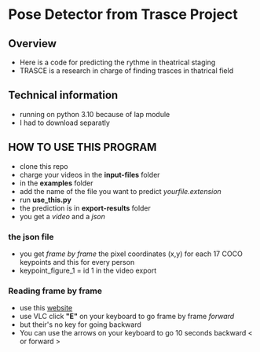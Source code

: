 # Pose Detector from Trasce Project

## Overview
- Here is a code for predicting the rythme in theatrical staging
- TRASCE is a research in charge of finding trasces in thatrical field

## Technical information
- running on python 3.10 because of lap module
- I had to download separatly

## HOW TO USE THIS PROGRAM
- clone this repo
- charge your videos in the **input-files** folder
- in the **examples** folder 
- add the name of the file you want to predict _yourfile.extension_
- run **use_this.py**
- the prediction is in **export-results** folder
- you get a _video_ and a _json_

### the json file
- you get _frame by frame_ the pixel coordinates (x,y) for each 17 COCO keypoints and this for every person
- keypoint_figure_1 = id 1 in the video export

### Reading frame by frame
- use this [website](https://somewes.com/frame-count/)
- use VLC click **"E"** on your keyboard to go frame by frame _forward_
- but their's no key for going backward
- You can use the arrows on your keyboard to go 10 seconds backward < or forward >